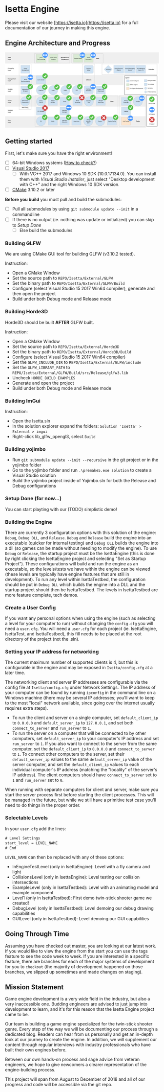 # Isetta Engine
Please visit our website [https://isetta.io](https://isetta.io) for a full documentation of our journey in making this engine.

## Engine Architecture and Progress
![Architecture Diagram](ArchitectureDiagram.png?raw=true "Architecture Diagram")

## Getting started
First, let's make sure you have the right environment!
- [ ] 64-bit Windows systems ([How to check?](https://www.howtogeek.com/howto/21726/how-do-i-know-if-im-running-32-bit-or-64-bit-windows-answers/))
- [ ] [Visual Studio 2017](https://visualstudio.microsoft.com/)
	- [ ] With VC++ 2017 and Windows 10 SDK (10.0.17134.0). You can install them with *Visual Studio Installer*, just select "Desktop development with C++" and the right Windows 10 SDK version.
- [ ] [CMake](https://cmake.org/download/) 3.10.2 or later

**Before you build** you must pull and build the submodules:
- [ ] Pull all submodules by using `git submodule update --init` in a commandline
- [ ] If there is no output (ie. nothing was update or initialized) you can skip to *Setup Done*
	- [ ] Else build the submodules

### Building GLFW
We are using CMake GUI tool for building GLFW (v3.10.2 tested).

Instruction:
- Open a CMake Window
- Set the source path to `REPO/Isetta/External/GLFW`
- Set the binary path to `REPO/Isetta/External/GLFW/Build`
- Configure (select Visual Studio 15 2017 Win64 compiler), generate and then open the project
- Build under both Debug mode and Release mode

### Building Horde3D
Horde3D should be built **AFTER** GLFW built.

Instruction:
- Open a CMake Window
- Set the source path to `REPO/Isetta/External/Horde3D`
- Set the binary path to `REPO/Isetta/External/Horde3D/Build`
- Configure (select Visual Studio 15 2017 Win64 compiler)
- Set the `GLFW_INCLUDE_DIR` to `REPO/Isetta/External/GLFW/include`
- Set the `GLFW_LIBRARY_PATH` to `REPO/Isetta/External/GLFW/Build/src/Release/glfw3.lib`
- Uncheck `HORDE_BUILD_EXAMPLES`
- Generate and open the project
- Build under both Debug mode and Release mode

### Building ImGui
Instruction:
- Open the Isetta.sln
- In the solution explorer expand the folders: `Solution 'Isetta' > External > imgui`
- Right-click lib_glfw_opengl3, select `Build`

### Building yojimbo
- Run `git submodule update --init --recursive` in the git project or in the yojimbo folder
- Go to the yojimbo folder and run `.\premake5.exe solution` to create a Visual Studio solution
- Build the yojimbo project inside of Yojimbo.sln for both the Release and Debug configurations

### Setup Done (for now...)
You can start playting with our (TODO) simplistic demo!

### Building the Engine
There are currently 3 configuration options with this solution of the engine: `Debug`, `Debug DLL`, and `Release`. `Debug` and `Release` build the engine into an executable (quicker for internal testing) and `Debug DLL` builds the engine into a dll (so games can be made without needing to modify the engine). To use `Debug` or `Release`, the startup project must be the IsettaEngine (this is done by right clicking the IsettaEngine project and selecting "Set as Startup Project"). These configurations will build and run the engine as an executable, so the levels/tests we have within the engine can be viewed (these levels are typically have engine features that are still in development). To run any level within IsettaTestbed, the configuration should be put in `Debug DLL` which builds the engine into a DLL and the startup project should then be IsettaTestbed. The levels in IsettaTestbed are more feature complete, tech demos.

### Create a User Config
If you want any personal options when using the engine (such as selecting a level for your computer to run) without changing the `config.cfg` you will need a `user.cfg`. You will need a `user.cfg` for each project (ie. IsettaEngine, IsettaTest, and IsettaTestbed), this fill needs to be placed at the root directory of the project (not the .sln).

### Setting your IP address for networking
The current maximum number of supported clients is 4, but this is configurable in the engine and may be exposed in `Isetta/config.cfg` at a later time.

The networking client and server IP addresses are configurable via the config file at `Isetta/config.cfg` under Network Settings. The IP address of your computer can be found by running `ipconfig` in the command line on a Windows machine (there may be several IP addresses; you'll want to keep to the most "local" network available, since going over the internet usually requires extra steps).
- To run the client and server on a single computer, set `default_client_ip` to `0.0.0.0` and `default_server_ip` to `127.0.0.1`, and set both `connect_to_server` and `run_server` to `1`.
- To run the server on a computer that will be connected to by other computers, set `default_server_ip` to your computer's IP address and set `run_server` to `1`. If you also want to connect to the server from the same computer, set the `default_client_ip` to `0.0.0.0` and `connect_to_server` to `1`. To connect other computers to the server, set their `default_server_ip` values to the same `default_server_ip` value of the server computer, and set the `default_client_ip` values to each individual computer's IP address (matching the "locality" of the server's IP address). The client computers should have `connect_to_server` set to `1` and `run_server` set to `0`.

When running with separate computers for client and server, make sure you start the server process first before starting the client processes. This will be managed in the future, but while we still have a primitive test case you'll need to do things in the proper order.

### Selectable Levels
In your `user.cfg` add the lines: 
```
# Level Settings
start_level = LEVEL_NAME
# End
```
`LEVEL_NAME` can then be replaced with any of these options:
- InEngineTestLevel (only in IsettaEngine): Level with a fly camera and light
- CollisionsLevel (only in IsettaEngine): Level testing our collision intersections
- ExampleLevel (only in IsettaTestbed): Level with an animating model and example component
- Level1 (only in IsettaTestbed): First demo twin-stick shooter game we created!
- DebugLevel (only in IsettaTestbed): Level demoing our debug drawing capabilities
- GUILevel (only in IsettaTestbed): Level demoing our GUI capabilities

## Going Through Time
Assuming you have checked out master, you are looking at our latest work. If you would like to view the engine from the start you can use the tags feature to see the code week to week. If you are interested in a specific feature, there are branches for each of the major systems of development for you to `checkout` (the majority of development happened on those branches, we slipped up sometimes and made changes on staging).

## Mission Statement
Game engine development is a very wide field in the industry, but also a very inaccessible one. 
Budding engineers are advised to just jump into development to learn, and it's for this reason 
that the Isetta Engine project came to be.

Our team is building a game engine specialized for the twin-stick shooter genre. Every step of
the way we will be documenting our process through a dedicated blog. Readers can hear from us 
personally and get an in-depth look at our journey to create the engine. In addition, we will 
supplement our content through regular interviews with industry professionals who have built 
their own engines before.

Between our own hands-on process and sage advice from veteran engineers, we hope to give newcomers
a clearer representation of the engine-building process.

This project will span from August to December of 2018 and all of our progress and code will 
be accessible via the git repo.